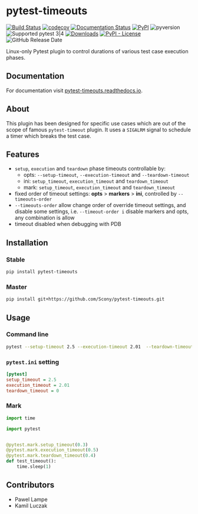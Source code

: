 # pytest-timeouts
[![Build Status](https://travis-ci.org/Scony/pytest-timeouts.svg?branch=1.2-maintenance)](https://travis-ci.org/Scony/pytest-timeouts)
[![codecov](https://codecov.io/gh/Scony/pytest-timeouts/branch/1.2-maintenance/graph/badge.svg)](https://codecov.io/gh/Scony/pytest-timeouts)
[![Documentation Status](https://readthedocs.org/projects/pytest-timeouts/badge/?version=v1.2.1)](https://pytest-timeouts.readthedocs.io/en/latest/?badge=v1.2.1)
[![PyPI](https://img.shields.io/pypi/v/pytest-timeouts.svg)](https://pypi.org/project/pytest-timeouts/)
![pyversion](https://img.shields.io/pypi/pyversions/pytest-timeouts.svg)
![Supported pytest 3|4](https://img.shields.io/badge/pytest-3|4-blue.svg)
[![Downloads](https://pepy.tech/badge/pytest-timeouts)](https://pepy.tech/project/pytest-timeouts)
[![PyPI - License](https://img.shields.io/pypi/l/pytest-timeouts.svg)](https://github.com/Scony/pytest-timeouts/blob/master/LICENSE)
![GitHub Release Date](https://img.shields.io/github/release-date/Scony/pytest-timeouts.svg)

Linux-only Pytest plugin to control durations of various test case execution phases.

## Documentation

For documentation visit [pytest-timeouts.readthedocs.io](https://pytest-timeouts.readthedocs.io).

## About

This plugin has been designed for specific use cases which are out of the scope of famous `pytest-timeout` plugin.
It uses a `SIGALRM` signal to schedule a timer which breaks the test case.

## Features

* `setup`, `execution` and `teardown` phase timeouts controllable by:
   * opts: `--setup-timeout`, `--execution-timeout` and `--teardown-timeout`
   * ini: `setup_timeout`, `execution_timeout` and `teardown_timeout`
   * mark: `setup_timeout`, `execution_timeout` and `teardown_timeout`
* fixed order of timeout settings: **opts** > **markers** > **ini**, controlled by `--timeouts-order`
* `--timeouts-order` allow change order of override timeout settings, and disable some settings, i.e. `--timeout-order i` disable markers and opts, any combination is allow
* timeout disabled when debugging with PDB

## Installation

### Stable

```bash
pip install pytest-timeouts
```

### Master

```bash
pip install git+https://github.com/Scony/pytest-timeouts.git
```

## Usage

### Command line

```bash
pytest --setup-timeout 2.5 --execution-timeout 2.01  --teardown-timeout 0
```

### `pytest.ini` setting

```ini
[pytest]
setup_timeout = 2.5
execution_timeout = 2.01
teardown_timeout = 0
```

### Mark

```python
import time

import pytest


@pytest.mark.setup_timeout(0.3)
@pytest.mark.execution_timeout(0.5)
@pytest.mark.teardown_timeout(0.4)
def test_timeout():
    time.sleep(1)
```

## Contributors

* Pawel Lampe
* Kamil Luczak
